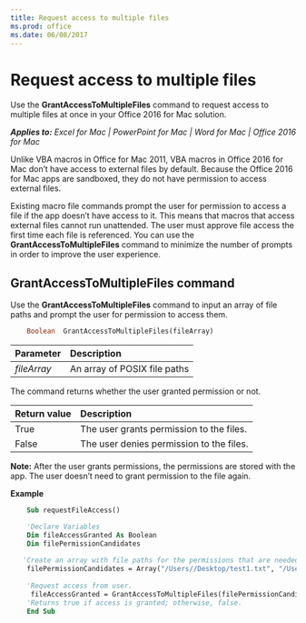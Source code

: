 ```yaml
---
title: Request access to multiple files
ms.prod: office
ms.date: 06/08/2017
---
```

# Request access to multiple files

Use the **GrantAccessToMultipleFiles** command to request access to multiple files at once in your Office 2016 for Mac solution.

***Applies to:*** *Excel for Mac | PowerPoint for Mac | Word for Mac | Office 2016 for Mac*

Unlike VBA macros in Office for Mac 2011, VBA macros in Office 2016 for Mac don’t have access to external files by default. Because the Office 2016 for Mac apps are sandboxed, they do not have permission to access external files. 

Existing macro file commands prompt the user for permission to access a file if the app doesn’t have access to it. This means that macros that access external files cannot run unattended. The user must approve file access the first time each file is referenced. You can use the **GrantAccessToMultipleFiles** command to minimize the number of prompts in order to improve the user experience. 

## GrantAccessToMultipleFiles command
Use the **GrantAccessToMultipleFiles** command to input an array of file paths and prompt the user for permission to access them.

```vb
    Boolean  GrantAccessToMultipleFiles(fileArray) 
```

|**Parameter**|**Description**|
|:-----|:-----|
|*fileArray*|An array of POSIX file paths|

The command returns whether the user granted permission or not.

|**Return value**|**Description**|
|:-----|:-----|
|True|The user grants permission to the files.|
|False|The user denies permission to the files.|

**Note:** After the user grants permissions, the permissions are stored with the app. The user doesn’t need to grant permission to the file again. 

**Example**

```vb
    Sub requestFileAccess()  

    'Declare Variables  
    Dim fileAccessGranted As Boolean  
    Dim filePermissionCandidates 
  
   'Create an array with file paths for the permissions that are needed.  
    filePermissionCandidates = Array("/Users//Desktop/test1.txt", "/Users//Desktop/test2.txt") 
  
    'Request access from user.  
     fileAccessGranted = GrantAccessToMultipleFiles(filePermissionCandidates) 
    'Returns true if access is granted; otherwise, false. 
    End Sub
```
